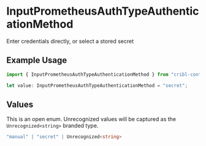 # InputPrometheusAuthTypeAuthenticationMethod

Enter credentials directly, or select a stored secret

## Example Usage

```typescript
import { InputPrometheusAuthTypeAuthenticationMethod } from "cribl-control-plane/models/operations";

let value: InputPrometheusAuthTypeAuthenticationMethod = "secret";
```

## Values

This is an open enum. Unrecognized values will be captured as the `Unrecognized<string>` branded type.

```typescript
"manual" | "secret" | Unrecognized<string>
```